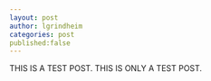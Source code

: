 ```yaml
---
layout: post
author: lgrindheim
categories: post
published:false
---
```


THIS IS A TEST POST. THIS IS ONLY A TEST POST.
